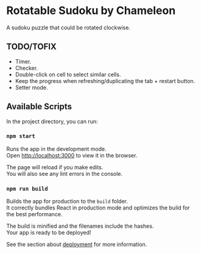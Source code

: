 # Rotatable Sudoku by Chameleon

A sudoku puzzle that could be rotated clockwise.

## TODO/TOFIX
- Timer.
- Checker.
- Double-click on cell to select similar cells.
- Keep the progress when refreshing/duplicating the tab + restart button.
- Setter mode.

## Available Scripts

In the project directory, you can run:

### `npm start`

Runs the app in the development mode.\
Open [http://localhost:3000](http://localhost:3000) to view it in the browser.

The page will reload if you make edits.\
You will also see any lint errors in the console.

### `npm run build`

Builds the app for production to the `build` folder.\
It correctly bundles React in production mode and optimizes the build for the best performance.

The build is minified and the filenames include the hashes.\
Your app is ready to be deployed!

See the section about [deployment](https://facebook.github.io/create-react-app/docs/deployment) for more information.
